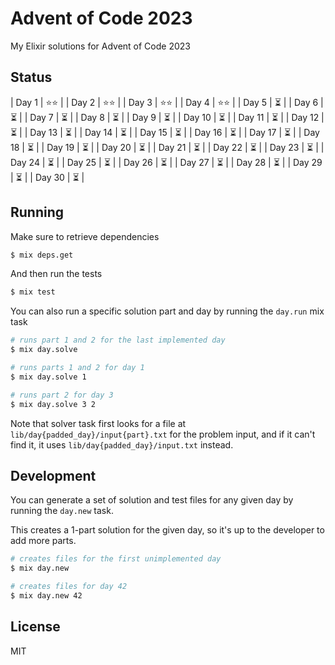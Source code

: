 # Advent of Code 2023
My Elixir solutions for Advent of Code 2023

## Status
| Day 1 | ⭐️⭐️ |
| Day 2 | ⭐️⭐️ |
| Day 3 | ⭐️⭐️ |
| Day 4 | ⭐️⭐️ |
| Day 5 | ⏳ |
| Day 6 | ⏳ |
| Day 7 | ⏳ |
| Day 8 | ⏳ |
| Day 9 | ⏳ |
| Day 10 | ⏳ |
| Day 11 | ⏳ |
| Day 12 | ⏳ |
| Day 13 | ⏳ |
| Day 14 | ⏳ |
| Day 15 | ⏳ |
| Day 16 | ⏳ |
| Day 17 | ⏳ |
| Day 18 | ⏳ |
| Day 19 | ⏳ |
| Day 20 | ⏳ |
| Day 21 | ⏳ |
| Day 22 | ⏳ |
| Day 23 | ⏳ |
| Day 24 | ⏳ |
| Day 25 | ⏳ |
| Day 26 | ⏳ |
| Day 27 | ⏳ |
| Day 28 | ⏳ |
| Day 29 | ⏳ |
| Day 30 | ⏳ |

## Running
Make sure to retrieve dependencies

```bash
$ mix deps.get
```

And then run the tests

```bash
$ mix test
```

You can also run a specific solution part and day by running the `day.run` mix task

```bash
# runs part 1 and 2 for the last implemented day
$ mix day.solve

# runs parts 1 and 2 for day 1
$ mix day.solve 1

# runs part 2 for day 3
$ mix day.solve 3 2
```

Note that solver task first looks for a file at `lib/day{padded_day}/input{part}.txt` for the problem input, and if it can't find it, it uses `lib/day{padded_day}/input.txt` instead.

## Development
You can generate a set of solution and test files for any given day by running the `day.new` task.

This creates a 1-part solution for the given day, so it's up to the developer to add more parts.

```bash
# creates files for the first unimplemented day
$ mix day.new

# creates files for day 42
$ mix day.new 42
```

## License
MIT

